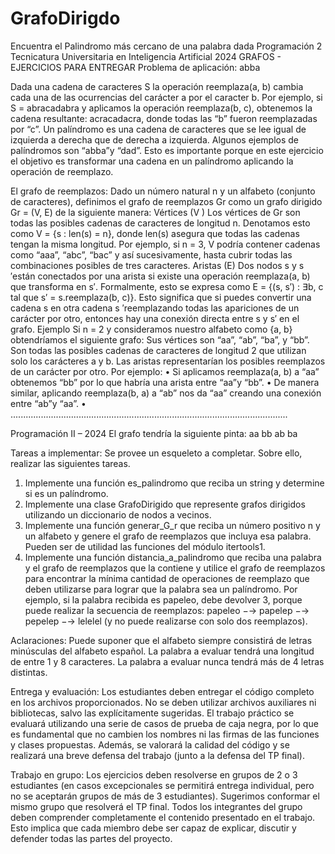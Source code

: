 # GrafoDirigdo
Encuentra el Palindromo más cercano de una palabra dada
Programación 2
Tecnicatura Universitaria en Inteligencia Artificial
2024
GRAFOS - EJERCICIOS PARA ENTREGAR
Problema de aplicación: abba

Dada una cadena de caracteres S la operación reemplaza(a, b) cambia cada una de las ocurrencias del carácter a por el
caracter b. Por ejemplo, si S = abracadabra y aplicamos la operación reemplaza(b, c), obtenemos la cadena resultante:
acracadacra, donde todas las “b” fueron reemplazadas por “c”.
Un palíndromo es una cadena de caracteres que se lee igual de izquierda a derecha que de derecha a izquierda. Algunos
ejemplos de palíndromos son “abba”y “dad”. Esto es importante porque en este ejercicio el objetivo es transformar una
cadena en un palíndromo aplicando la operación de reemplazo.

El grafo de reemplazos:
Dado un número natural n y un alfabeto (conjunto de caracteres), definimos el grafo de reemplazos Gr como un grafo
dirigido Gr = (V, E) de la siguiente manera:
Vértices (V ) Los vértices de Gr son todas las posibles cadenas de caracteres de longitud n. Denotamos esto como
V = {s : len(s) = n}, donde len(s) asegura que todas las cadenas tengan la misma longitud. Por ejemplo, si n = 3,
V podría contener cadenas como “aaa”, “abc”, “bac” y así sucesivamente, hasta cubrir todas las combinaciones
posibles de tres caracteres.
Aristas (E) Dos nodos s y s ′están conectados por una arista si existe una operación reemplaza(a, b) que transforma en s′. 
Formalmente, esto se expresa como E = {(s, s′) : ∃b, c tal que s′ = s.reemplaza(b, c)}. Esto significa que
si puedes convertir una cadena s en otra cadena s ′reemplazando todas las apariciones de un carácter por otro,
entonces hay una conexión directa entre s y s′ en el grafo.
Ejemplo Si n = 2 y consideramos nuestro alfabeto como {a, b} obtendríamos el siguiente grafo:
Sus vértices son “aa”, “ab”, “ba”, y “bb”. Son todas las posibles cadenas de caracteres de longitud 2 que utilizan solo
los carácteres a y b.
Las aristas representarían los posibles reemplazos de un carácter por otro. Por ejemplo:
• Si aplicamos reemplaza(a, b) a “aa” obtenemos “bb” por lo que habría una arista entre “aa”y “bb”.
• De manera similar, aplicando reemplaza(b, a) a “ab” nos da “aa” creando una conexión entre “ab”y “aa”.
• ..............................................................................................................

Programación II – 2024
El grafo tendría la siguiente pinta:
aa bb
ab ba

Tareas a implementar:
Se provee un esqueleto a completar. Sobre ello, realizar las siguientes tareas.
1. Implemente una función es_palindromo que reciba un string y determine si es un palíndromo.
2. Implemente una clase GrafoDirigido que represente grafos dirigidos utilizando un diccionario de nodos a vecinos.
3. Implemente una función generar_G_r que reciba un número positivo n y un alfabeto y genere el grafo de reemplazos
que incluya esa palabra. Pueden ser de utilidad las funciones del módulo itertools1.
4. Implemente una función distancia_a_palindromo que reciba una palabra y el grafo de reemplazos que la contiene
y utilice el grafo de reemplazos para encontrar la mínima cantidad de operaciones de reemplazo que deben utilizarse
para lograr que la palabra sea un palíndromo. Por ejemplo, si la palabra recibida es papeleo, debe devolver 3, porque
puede realizar la secuencia de reemplazos: papeleo −→ papelep −→ pepelep −→ lelelel (y no puede realizarse
con solo dos reemplazos).

Aclaraciones:
Puede suponer que el alfabeto siempre consistirá de letras minúsculas del alfabeto español.
La palabra a evaluar tendrá una longitud de entre 1 y 8 caracteres.
La palabra a evaluar nunca tendrá más de 4 letras distintas.

Entrega y evaluación:
Los estudiantes deben entregar el código completo en los archivos proporcionados. No se deben utilizar archivos
auxiliares ni bibliotecas, salvo las explícitamente sugeridas. El trabajo práctico se evaluará utilizando una serie de
casos de prueba de caja negra, por lo que es fundamental que no cambien los nombres ni las firmas de las funciones
y clases propuestas. Además, se valorará la calidad del código y se realizará una breve defensa del trabajo (junto a la
defensa del TP final).

Trabajo en grupo: Los ejercicios deben resolverse en grupos de 2 o 3 estudiantes (en casos excepcionales se permitirá
entrega individual, pero no se aceptarán grupos de más de 3 estudiantes). Sugerimos conformar el mismo grupo que
resolverá el TP final. Todos los integrantes del grupo deben comprender completamente el contenido presentado en el
trabajo. Esto implica que cada miembro debe ser capaz de explicar, discutir y defender todas las partes del proyecto.
